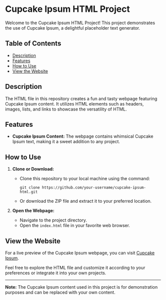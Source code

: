 # Cupcake Ipsum HTML Project

Welcome to the Cupcake Ipsum HTML Project! This project demonstrates the use of Cupcake Ipsum, a delightful placeholder text generator.

## Table of Contents

- [Description](#description)
- [Features](#features)
- [How to Use](#how-to-use)
- [View the Website](#view-the-website)

## Description

The HTML file in this repository creates a fun and tasty webpage featuring Cupcake Ipsum content. It utilizes HTML elements such as headers, images, lists, and links to showcase the versatility of HTML.

## Features

- **Cupcake Ipsum Content:** The webpage contains whimsical Cupcake Ipsum text, making it a sweet addition to any project.

## How to Use

1. **Clone or Download:**
   - Clone this repository to your local machine using the command:
     ```
     git clone https://github.com/your-username/cupcake-ipsum-html.git
     ```
   - Or download the ZIP file and extract it to your preferred location.

2. **Open the Webpage:**
   - Navigate to the project directory.
   - Open the `index.html` file in your favorite web browser.

## View the Website

For a live preview of the Cupcake Ipsum webpage, you can visit [Cupcake Ipsum](https://en.wikipedia.org/wiki/Cupcake).

Feel free to explore the HTML file and customize it according to your preferences or integrate it into your own projects.

---

**Note:** The Cupcake Ipsum content used in this project is for demonstration purposes and can be replaced with your own content.


